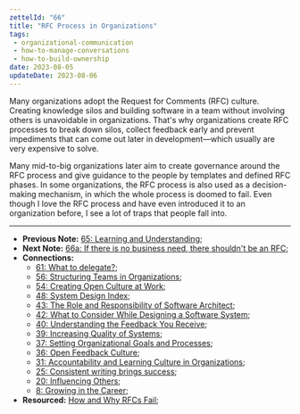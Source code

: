 ```yaml
---
zettelId: "66"
title: "RFC Process in Organizations"
tags:
 - organizational-communication
 - how-to-manage-conversations
 - how-to-build-ownership
date: 2023-08-05
updateDate: 2023-08-06
---
```


Many organizations adopt the Request for Comments (RFC) culture. Creating knowledge silos and building software in a team without involving others is unavoidable in organizations. That's why organizations create RFC processes to break down silos, collect feedback early and prevent impediments that can come out later in development—which usually are very expensive to solve.

Many mid-to-big organizations later aim to create governance around the RFC process and give guidance to the people by templates and defined RFC phases. In some organizations, the RFC process is also used as a decision-making mechanism, in which the whole process is doomed to fail. Even though I love the RFC process and have even introduced it to an organization before, I see a lot of traps that people fall into.

---

- **Previous Note:** [65: Learning and Understanding](/notes/65/);
- **Next Note:** [66a: If there is no business need, there shouldn't be an RFC](/notes/66a/);
- **Connections:**
  - [61: What to delegate?](/notes/61/);
  - [56: Structuring Teams in Organizations](/notes/56/);
  - [54: Creating Open Culture at Work](/notes/54/);
  - [48: System Design Index](/notes/48/);
  - [43: The Role and Responsibility of Software Architect](/notes/43/);
  - [42: What to Consider While Designing a Software System](/notes/42/);
  - [40: Understanding the Feedback You Receive](/notes/40/);
  - [39: Increasing Quality of Systems](/notes/39/);
  - [37: Setting Organizational Goals and Processes](/notes/37/);
  - [36: Open Feedback Culture](/notes/36/);
  - [31: Accountability and Learning Culture in Organizations](/notes/31/);
  - [25: Consistent writing brings success](/notes/25/);
  - [20: Influencing Others](/notes/20/);
  - [8: Growing in the Career](/notes/8/);
- **Resourced:** [How and Why RFCs Fail](/how-and-why-rfcs-fail/);
